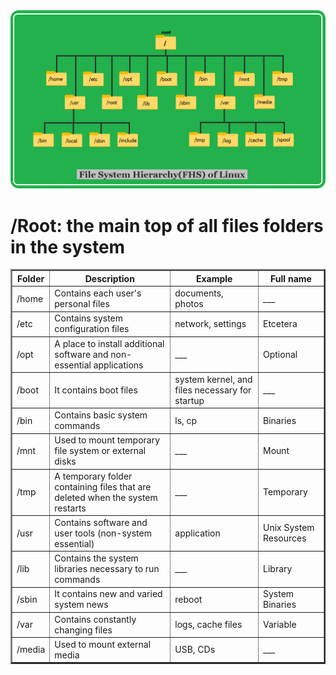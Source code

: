 <img src="../images/linux-filesystem-hierarchy.png" width="750px" heighht="750px">

# /Root: the main top of all files folders in the system

<table border="2" style="border-collapse:collapse; width:100%;">
  <tr>
    <th>Folder</th>
    <th>Description</th>
    <th>Example</th>
    <th>Full name</th>
  </tr>
  <tr>
    <td>/home</td>
    <td>Contains each user's personal files</td>
    <td>documents, photos</td>
    <td>___</td>
  </tr>
  <tr>
    <td>/etc</td>
    <td>Contains system configuration files</td>
    <td>network, settings</td>
    <td>Etcetera</td>
  </tr>
  <tr>
    <td>/opt</td>
    <td>A place to install additional software and non-essential applications</td>
    <td>___</td>
    <td>Optional</td>
  </tr>
  <tr>
    <td>/boot</td>
    <td>It contains boot files</td>
    <td>system kernel, and files necessary for startup</td>
    <td>___</td>
  </tr>
  <tr>
    <td>/bin</td>
    <td>Contains basic system commands</td>
    <td>ls, cp</td>
    <td>Binaries</td>
  </tr>
  <tr>
    <td>/mnt</td>
    <td>Used to mount temporary file system or external disks</td>
    <td>___</td>
    <td>Mount</td>
  </tr>
  <tr>
    <td>/tmp</td>
    <td>A temporary folder containing files that are deleted when the system restarts</td>
    <td>___</td>
    <td>Temporary</td>
  </tr>
  <tr>
    <td>/usr</td>
    <td>Contains software and user tools (non-system essential)</td>
    <td>application</td>
    <td>Unix System Resources</td>
  </tr>
  <tr>
    <td>/lib</td>
    <td>Contains the system libraries necessary to run commands</td>
    <td>___</td>
    <td>Library</td>
  </tr>
  <tr>
    <td>/sbin</td>
    <td>It contains new and varied system news</td>
    <td>reboot</td>
    <td>System Binaries</td>
  </tr>
  <tr>
    <td>/var</td>
    <td>Contains constantly changing files</td>
    <td>logs, cache files</td>
    <td>Variable</td>
  </tr>
  <tr>
    <td>/media</td>
    <td>Used to mount external media</td>
    <td>USB, CDs</td>
    <td>___</td>
  </tr>
</table>
